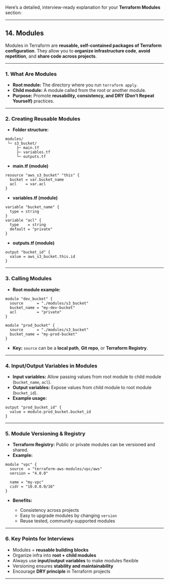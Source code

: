 Here’s a detailed, interview-ready explanation for your **Terraform Modules** section:

---

## **14. Modules**

Modules in Terraform are **reusable, self-contained packages of Terraform configuration**. They allow you to **organize infrastructure code**, **avoid repetition**, and **share code across projects**.

---

### **1. What Are Modules**

* **Root module:** The directory where you run `terraform apply`.
* **Child module:** A module called from the root or another module.
* **Purpose:** Promote **reusability, consistency, and DRY (Don’t Repeat Yourself)** practices.

---

### **2. Creating Reusable Modules**

* **Folder structure:**

```
modules/
 └─ s3_bucket/
     ├─ main.tf
     ├─ variables.tf
     └─ outputs.tf
```

* **main.tf (module)**

```hcl
resource "aws_s3_bucket" "this" {
  bucket = var.bucket_name
  acl    = var.acl
}
```

* **variables.tf (module)**

```hcl
variable "bucket_name" {
  type = string
}
variable "acl" {
  type    = string
  default = "private"
}
```

* **outputs.tf (module)**

```hcl
output "bucket_id" {
  value = aws_s3_bucket.this.id
}
```

---

### **3. Calling Modules**

* **Root module example:**

```hcl
module "dev_bucket" {
  source      = "./modules/s3_bucket"
  bucket_name = "my-dev-bucket"
  acl         = "private"
}

module "prod_bucket" {
  source      = "./modules/s3_bucket"
  bucket_name = "my-prod-bucket"
}
```

* **Key:** `source` can be a **local path**, **Git repo**, or **Terraform Registry**.

---

### **4. Input/Output Variables in Modules**

* **Input variables:** Allow passing values from root module to child module (`bucket_name`, `acl`).
* **Output variables:** Expose values from child module to root module (`bucket_id`).
* **Example usage:**

```hcl
output "prod_bucket_id" {
  value = module.prod_bucket.bucket_id
}
```

---

### **5. Module Versioning & Registry**

* **Terraform Registry:** Public or private modules can be versioned and shared.
* **Example:**

```hcl
module "vpc" {
  source  = "terraform-aws-modules/vpc/aws"
  version = "4.0.0"

  name = "my-vpc"
  cidr = "10.0.0.0/16"
}
```

* **Benefits:**

  * Consistency across projects
  * Easy to upgrade modules by changing `version`
  * Reuse tested, community-supported modules

---

### **6. Key Points for Interviews**

* Modules = **reusable building blocks**
* Organize infra into **root + child modules**
* Always use **input/output variables** to make modules flexible
* Versioning ensures **stability and maintainability**
* Encourage **DRY principle** in Terraform projects

---